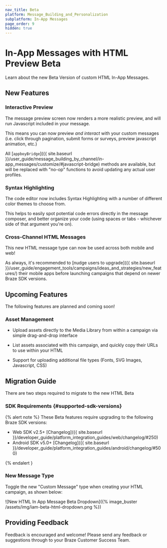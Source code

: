 ```yaml
---
nav_title: Beta
platform: Message_Building_and_Personalization
subplatform: In-App Messages
page_order: 9
hidden: true
---
```


# In-App Messages with HTML Preview Beta

Learn about the new Beta Version of custom HTML In-App Messages.

## New Features

### Interactive Preview

The message preview screen now renders a more realistic preview, and will run Javascript included in your message.

This means you can now preview _and interact_ with your custom messages (i.e. click through pagination, submit forms or surveys, preview javascript animation, etc.)

All [`appboyBridge`]({{ site.baseurl }}/user_guide/message_building_by_channel/in-app_messages/customize/#javascript-bridge) methods are available, but will be replaced with "no-op" functions to avoid updating any actual user profiles.


### Syntax Highlighting

The code editor now includes Syntax Highlighting with a number of different color themes to choose from.

This helps to easily spot potential code errors directly in the message composer, and better organize your code (using spaces or tabs - whichever side of that argument you're on).


### Cross-Channel HTML Messages

This new HTML message type can now be used across both mobile and web!

As always, it's recommended to [nudge users to upgrade]({{ site.baseurl }}/user_guide/engagement_tools/campaigns/ideas_and_strategies/new_features/) their mobile apps before launching campaigns that depend on newer Braze SDK versions.

## Upcoming Features

The following features are planned and coming soon!

### Asset Management

* Upload assets directly to the Media Library from within a campaign via simple drag-and-drop interface

* List assets associated with this campaign, and quickly copy their URLs to use within your HTML

* Support for uploading additional file types (Fonts, SVG Images, Javascript, CSS)


## Migration Guide

There are two steps required to migrate to the new HTML Beta

### SDK Requirements {#supported-sdk-versions}
{% alert note %}
These Beta features require upgrading to the following Braze SDK versions:

* Web SDK v2.5+ [Changelog]({{ site.baseurl }}/developer_guide/platform_integration_guides/web/changelog/#250)
* Android SDK v5.0+ [Changelog]({{ site.baseurl }}/developer_guide/platform_integration_guides/android/changelog/#500)

{% endalert }

### New Message Type

Toggle the new "Custom Message" type when creating your HTML campaign, as shown below:

![New HTML In App Message Beta Dropdown]({% image_buster /assets/img/iam-beta-html-dropdown.png %})

## Providing Feedback

Feedback is encouraged and welcome! Please send any feedback or suggestions through to your Braze Customer Success Team.